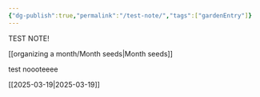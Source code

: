 ```yaml
---
{"dg-publish":true,"permalink":"/test-note/","tags":["gardenEntry"]}
---
```


TEST NOTE!

[[organizing a month/Month seeds\|Month seeds]]


test noooteeee

[[2025-03-19\|2025-03-19]]

